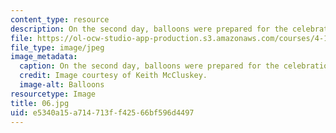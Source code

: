 ```yaml
---
content_type: resource
description: On the second day, balloons were prepared for the celebration.
file: https://ol-ocw-studio-app-production.s3.amazonaws.com/courses/4-170-ecuador-workshop-fall-2006/e5340a15a714713ff42566bf596d4497_06.jpg
file_type: image/jpeg
image_metadata:
  caption: On the second day, balloons were prepared for the celebration.
  credit: Image courtesy of Keith McCluskey.
  image-alt: Balloons
resourcetype: Image
title: 06.jpg
uid: e5340a15-a714-713f-f425-66bf596d4497
---
```

